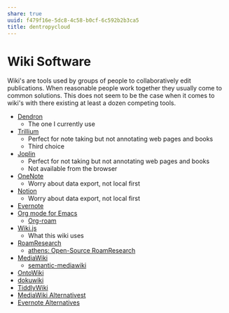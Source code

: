 ```yaml
---
share: true
uuid: f479f16e-5dc8-4c58-b0cf-6c592b2b3ca5
title: dentropycloud
---
```



# Wiki Software


Wiki's are tools used by groups of people to collaboratively edit publications. When reasonable people work together they usually come to common solutions. This does not seem to be the case when it comes to wiki's with there existing at least a dozen competing tools.

* [Dendron](https://www.dendron.so/)
  * The one I currently use
* [Trillium](https://github.com/zadam/trilium)
  * Perfect for note taking but not annotating web pages and books
  * Third choice
* [Joplin](https://joplinapp.org/)
  * Perfect for not taking but not annotating web pages and books
  * Not available from the browser
* [OneNote](https://www.onenote.com/)
  * Worry about data export, not local first
* [Notion](https://www.notion.so/)
  * Worry about data export, not local first
* [Evernote](https://evernote.com/)
* [Org mode for Emacs](https://orgmode.org/)
  * [Org-roam](https://www.orgroam.com/)
* [Wiki.js](https://wiki.js.org/)
  * What this wiki uses
* [RoamResearch ](https://roamresearch.com/)
  * [athens: Open-Source RoamResearch](https://github.com/athensresearch/athens)
* [MediaWiki](https://www.mediawiki.org/wiki/MediaWiki)
  * [semantic-mediawiki](https://www.semantic-mediawiki.org/wiki/Semantic_MediaWiki)
* [OntoWiki](http://ontowiki.net/)
* [dokuwiki](https://www.dokuwiki.org/dokuwiki)
* [TiddlyWiki](https://tiddlywiki.com/)
* [MediaWiki Alternativest](https://alternativeto.net/software/mediawiki/)
* [Evernote Alternatives](https://alternativeto.net/software/evernote/)
